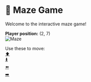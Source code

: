 # 🧩 Maze Game  
Welcome to the interactive maze game!

**Player position:** (2, 7)  
![Maze](https://recognize-instructor-criteria-other.trycloudflare.com/images/pos_2_7.png?t=1760503091094)

Use these to move:  
[⬆️](https://recognize-instructor-criteria-other.trycloudflare.com/move/2_7_w)  
[⬇️](https://recognize-instructor-criteria-other.trycloudflare.com/move/2_7_s)  
[⬅️](https://recognize-instructor-criteria-other.trycloudflare.com/move/2_7_a)  
[➡️](https://recognize-instructor-criteria-other.trycloudflare.com/move/2_7_d)

